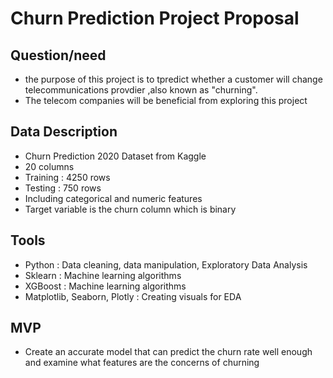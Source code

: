 # Churn Prediction Project Proposal
## Question/need
- the purpose of this project is to tpredict whether a customer will change telecommunications provdier ,also known as "churning".
- The telecom companies will be beneficial from exploring this project 

## Data Description
- Churn Prediction 2020 Dataset from Kaggle
- 20 columns
- Training : 4250 rows
- Testing : 750 rows
- Including categorical and numeric features
- Target variable is the churn column which is binary 

## Tools
- Python : Data cleaning, data manipulation, Exploratory Data Analysis
- Sklearn : Machine learning algorithms
- XGBoost : Machine learning algorithms
- Matplotlib, Seaborn, Plotly : Creating visuals for EDA
## MVP 
- Create an accurate model that can predict the churn rate well enough and examine what features are the concerns of churning